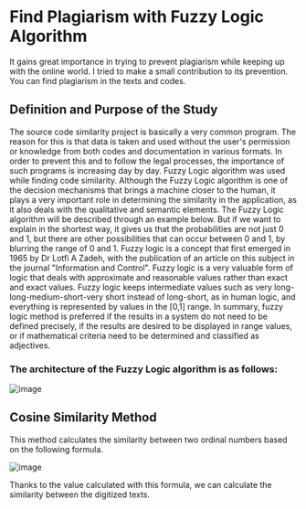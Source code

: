# Find Plagiarism with Fuzzy Logic Algorithm
It gains great importance in trying to prevent plagiarism while keeping up with the online world. I tried to make a small contribution to its prevention. You can find plagiarism in the texts and codes. 
## Definition and Purpose of the Study
The source code similarity project is basically a very common program. The reason for this is that data is taken and used without the user's permission or knowledge from both codes and documentation in various formats. In order to prevent this and to follow the legal processes, the importance of such programs is increasing day by day.
Fuzzy Logic algorithm was used while finding code similarity. Although the Fuzzy Logic algorithm is one of the decision mechanisms that brings a machine closer to the human, it plays a very important role in determining the similarity in the application, as it also deals with the qualitative and semantic elements.
The Fuzzy Logic algorithm will be described through an example below. But if we want to explain in the shortest way, it gives us that the probabilities are not just 0 and 1, but there are other possibilities that can occur between 0 and 1, by blurring the range of 0 and 1.
Fuzzy logic is a concept that first emerged in 1965 by Dr Lotfi A Zadeh, with the publication of an article on this subject in the journal "Information and Control". Fuzzy logic is a very valuable form of logic that deals with approximate and reasonable values ​​rather than exact and exact values.
Fuzzy logic keeps intermediate values ​​such as very long-long-medium-short-very short instead of long-short, as in human logic, and everything is represented by values ​​in the [0,1] range. In summary, fuzzy logic method is preferred if the results in a system do not need to be defined precisely, if the results are desired to be displayed in range values, or if mathematical criteria need to be determined and classified as adjectives.
### The architecture of the Fuzzy Logic algorithm is as follows:
![image](https://user-images.githubusercontent.com/66810191/170557396-64629f2b-367a-47b9-862e-a3f68ec8567e.png)
## Cosine Similarity Method 
This method calculates the similarity between two ordinal numbers based on the following formula.

![image](https://user-images.githubusercontent.com/66810191/170557907-07b4cf5e-2ca1-4a92-8e18-0e76359b463c.png)


Thanks to the value calculated with this formula, we can calculate the similarity between the digitized texts.
